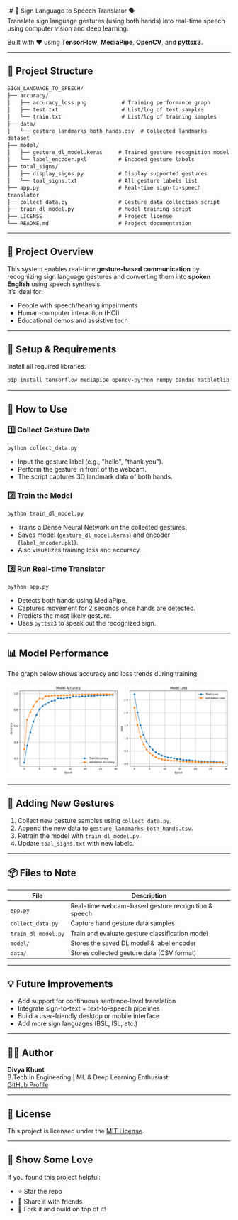 .# 🤟 Sign Language to Speech Translator 🗣️  
Translate sign language gestures (using both hands) into real-time speech using computer vision and deep learning.

Built with ❤️ using **TensorFlow**, **MediaPipe**, **OpenCV**, and **pyttsx3**.

---

## 📁 Project Structure

```
SIGN_LANGUAGE_TO_SPEECH/
├── accuracy/
│   ├── accuracy_loss.png           # Training performance graph
│   ├── test.txt                    # List/log of test samples
│   └── train.txt                   # List/log of training samples
├── data/
│   └── gesture_landmarks_both_hands.csv  # Collected landmarks dataset
├── model/
│   ├── gesture_dl_model.keras     # Trained gesture recognition model
│   └── label_encoder.pkl          # Encoded gesture labels
├── total_signs/
│   ├── display_signs.py           # Display supported gestures
│   └── toal_signs.txt             # All gesture labels list
├── app.py                         # Real-time sign-to-speech translator
├── collect_data.py                # Gesture data collection script
├── train_dl_model.py              # Model training script
├── LICENSE                        # Project license
└── README.md                      # Project documentation
```

---

## 🚀 Project Overview

This system enables real-time **gesture-based communication** by recognizing sign language gestures and converting them into **spoken English** using speech synthesis.  
It’s ideal for:
- People with speech/hearing impairments
- Human-computer interaction (HCI)
- Educational demos and assistive tech

---

## 🔧 Setup & Requirements

Install all required libraries:

```bash
pip install tensorflow mediapipe opencv-python numpy pandas matplotlib pyttsx3 scikit-learn
```

---

## 🎯 How to Use

### 1️⃣ Collect Gesture Data

```bash
python collect_data.py
```
- Input the gesture label (e.g., "hello", "thank you").
- Perform the gesture in front of the webcam.
- The script captures 3D landmark data of both hands.

### 2️⃣ Train the Model

```bash
python train_dl_model.py
```
- Trains a Dense Neural Network on the collected gestures.
- Saves model (`gesture_dl_model.keras`) and encoder (`label_encoder.pkl`).
- Also visualizes training loss and accuracy.

### 3️⃣ Run Real-time Translator

```bash
python app.py
```
- Detects both hands using MediaPipe.
- Captures movement for 2 seconds once hands are detected.
- Predicts the most likely gesture.
- Uses `pyttsx3` to speak out the recognized sign.

---

## 📊 Model Performance

The graph below shows accuracy and loss trends during training:

![Accuracy & Loss Graph](accuracy/accuracy_loss.png)

---

## 📝 Adding New Gestures

1. Collect new gesture samples using `collect_data.py`.
2. Append the new data to `gesture_landmarks_both_hands.csv`.
3. Retrain the model with `train_dl_model.py`.
4. Update `toal_signs.txt` with new labels.

---

## 📦 Files to Note

| File | Description |
|------|-------------|
| `app.py` | Real-time webcam-based gesture recognition & speech |
| `collect_data.py` | Capture hand gesture data samples |
| `train_dl_model.py` | Train and evaluate gesture classification model |
| `model/` | Stores the saved DL model & label encoder |
| `data/` | Stores collected gesture data (CSV format) |

---

## 💡 Future Improvements

- Add support for continuous sentence-level translation  
- Integrate sign-to-text + text-to-speech pipelines  
- Build a user-friendly desktop or mobile interface  
- Add more sign languages (BSL, ISL, etc.)

---

## 👨‍💻 Author

**Divya Khunt**  
B.Tech in Engineering | ML & Deep Learning Enthusiast  
[GitHub Profile](#)

---

## 📄 License

This project is licensed under the [MIT License](LICENSE).

---

## 🌟 Show Some Love

If you found this project helpful:
- ⭐ Star the repo
- 🧠 Share it with friends
- 🔁 Fork it and build on top of it!
